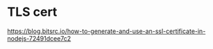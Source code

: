 # TLS cert

https://blog.bitsrc.io/how-to-generate-and-use-an-ssl-certificate-in-nodejs-72491dcee7c2
